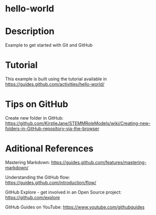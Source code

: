 # hello-world

# Description
Example to get started with Git and GitHub

# Tutorial
This example is built using the tutorial available in
https://guides.github.com/activities/hello-world/

# Tips on GitHub
Create new folder in GitHub:
https://github.com/KirstieJane/STEMMRoleModels/wiki/Creating-new-folders-in-GitHub-repository-via-the-browser


# Aditional References
Mastering Markdown: 
https://guides.github.com/features/mastering-markdown/


Understanding the GitHub flow: 
https://guides.github.com/introduction/flow/


GitHub Explore - get involved in an Open Source project: 
https://github.com/explore


GitHub Guides on YouTube:
https://www.youtube.com/githubguides


